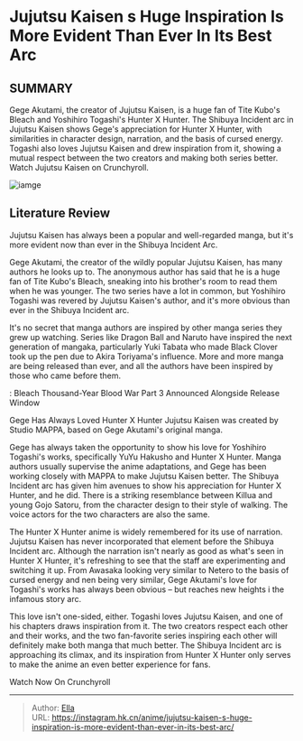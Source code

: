 # Jujutsu Kaisen s Huge Inspiration Is More Evident Than Ever In Its Best Arc


## SUMMARY 



  Gege Akutami, the creator of Jujutsu Kaisen, is a huge fan of Tite Kubo&#39;s Bleach and Yoshihiro Togashi&#39;s Hunter X Hunter.   The Shibuya Incident arc in Jujutsu Kaisen shows Gege&#39;s appreciation for Hunter X Hunter, with similarities in character design, narration, and the basis of cursed energy.   Togashi also loves Jujutsu Kaisen and drew inspiration from it, showing a mutual respect between the two creators and making both series better. Watch Jujutsu Kaisen on Crunchyroll.  

![iamge](https://static1.srcdn.com/wordpress/wp-content/uploads/2023/10/jujutsu-kaisen-shibuya-incident-arc.jpg)

## Literature Review

Jujutsu Kaisen has always been a popular and well-regarded manga, but it&#39;s more evident now than ever in the Shibuya Incident Arc. 




Gege Akutami, the creator of the wildly popular Jujutsu Kaisen, has many authors he looks up to. The anonymous author has said that he is a huge fan of Tite Kubo&#39;s Bleach, sneaking into his brother&#39;s room to read them when he was younger. The two series have a lot in common, but Yoshihiro Togashi was revered by Jujutsu Kaisen&#39;s author, and it&#39;s more obvious than ever in the Shibuya Incident arc.




It&#39;s no secret that manga authors are inspired by other manga series they grew up watching. Series like Dragon Ball and Naruto have inspired the next generation of mangaka, particularly Yuki Tabata who made Black Clover took up the pen due to Akira Toriyama&#39;s influence. More and more manga are being released than ever, and all the authors have been inspired by those who came before them.

 : Bleach Thousand-Year Blood War Part 3 Announced Alongside Release Window


 Gege Has Always Loved Hunter X Hunter 
Jujutsu Kaisen was created by Studio MAPPA, based on Gege Akutami&#39;s original manga.
          

Gege has always taken the opportunity to show his love for Yoshihiro Togashi&#39;s works, specifically YuYu Hakusho and Hunter X Hunter. Manga authors usually supervise the anime adaptations, and Gege has been working closely with MAPPA to make Jujutsu Kaisen better. The Shibuya Incident arc has given him avenues to show his appreciation for Hunter X Hunter, and he did. There is a striking resemblance between Killua and young Gojo Satoru, from the character design to their style of walking. The voice actors for the two characters are also the same.




The Hunter X Hunter anime is widely remembered for its use of narration. Jujutsu Kaisen has never incorporated that element before the Shibuya Incident arc. Although the narration isn&#39;t nearly as good as what&#39;s seen in Hunter X Hunter, it&#39;s refreshing to see that the staff are experimenting and switching it up. From Awasaka looking very similar to Netero to the basis of cursed energy and nen being very similar, Gege Akutami&#39;s love for Togashi&#39;s works has always been obvious – but reaches new heights i the infamous story arc.

         

This love isn&#39;t one-sided, either. Togashi loves Jujutsu Kaisen, and one of his chapters draws inspiration from it. The two creators respect each other and their works, and the two fan-favorite series inspiring each other will definitely make both manga that much better. The Shibuya Incident arc is approaching its climax, and its inspiration from Hunter X Hunter only serves to make the anime an even better experience for fans.




Watch Now On Crunchyroll



---

> Author: [Ella](https://instagram.hk.cn/)  
> URL: https://instagram.hk.cn/anime/jujutsu-kaisen-s-huge-inspiration-is-more-evident-than-ever-in-its-best-arc/  

